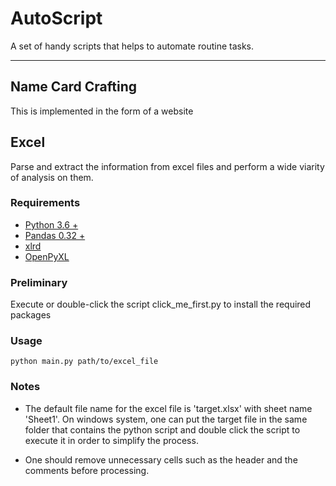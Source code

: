 # AutoScript
A set of handy scripts that helps to automate routine tasks.


----

## Name Card Crafting

This is implemented in the form of a website

## Excel

Parse and extract the information from excel files and perform a wide viarity of analysis on them.

### Requirements

- [Python 3.6 +](https://www.python.org/)
- [Pandas 0.32 +](https://pandas.pydata.org/)
- [xlrd](http://www.python-excel.org/)
- [OpenPyXL](https://openpyxl.readthedocs.io/en/stable/)


### Preliminary

Execute or double-click the script click_me_first.py to install the required packages

### Usage

`python main.py path/to/excel_file`


### Notes

- The default file name for the excel file is 'target.xlsx' with sheet name 'Sheet1'. On windows system, one can put the target file in the same folder that contains the python script and double click the script to execute it in order to simplify the process.

- One should remove unnecessary cells such as the header and the comments before processing.

